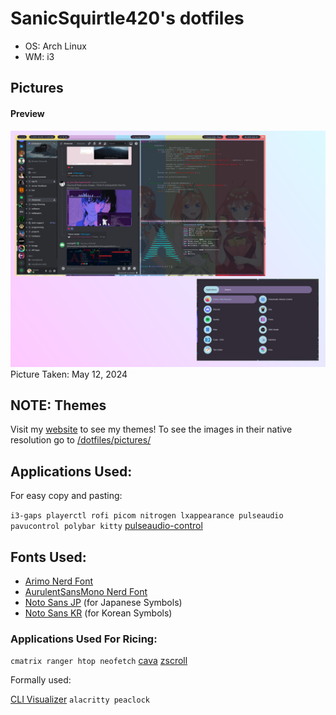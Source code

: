 # SanicSquirtle420's dotfiles
- OS: Arch Linux         
- WM: i3

## Pictures
#### Preview
![i3 image](https://raw.githubusercontent.com/sanicsquirtle420/dotfiles/main/pictures/2024-05-12main.png)
Picture Taken: May 12, 2024

## NOTE: Themes
Visit my [website](https://sanicsquirtle420.github.io/dotfiles.html) to see my themes! To see the images in their native resolution go to [/dotfiles/pictures/](https://github.com/sanicsquirtle420/dotfiles/tree/main/pictures)

## Applications Used:
For easy copy and pasting:

`i3-gaps playerctl rofi picom nitrogen lxappearance pulseaudio pavucontrol polybar kitty`
[pulseaudio-control](https://aur.archlinux.org/packages/pulseaudio-control)

## Fonts Used:
- [Arimo Nerd Font](https://github.com/ryanoasis/nerd-fonts/releases/download/v3.2.1/Arimo.zip)
- [AurulentSansMono Nerd Font](https://github.com/ryanoasis/nerd-fonts/releases/download/v3.2.1/AurulentSansMono.zip)
- [Noto Sans JP](https://fonts.google.com/noto/specimen/Noto+Sans+JP) (for Japanese Symbols)
- [Noto Sans KR](https://fonts.google.com/noto/specimen/Noto+Sans+KR) (for Korean Symbols)

### Applications Used For Ricing:
`cmatrix ranger htop neofetch` [cava](https://github.com/karlstav/cava) [zscroll](https://github.com/noctuid/zscroll)

Formally used: 

[CLI Visualizer](https://github.com/dpayne/cli-visualizer) `alacritty peaclock`
